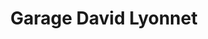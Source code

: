 ---
title: "Garage David Lyonnet"
url: /vergongheon/garage-david-lyonnet/
shop: réparation de voitures
---